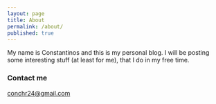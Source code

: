```yaml
---
layout: page
title: About
permalink: /about/
published: true
---
```


My name is Constantinos and this is my personal blog. I will be posting some interesting stuff (at least for me), that I do in my free time.


### Contact me

[conchr24@gmail.com](mailto:conchr24@gmail.com)
